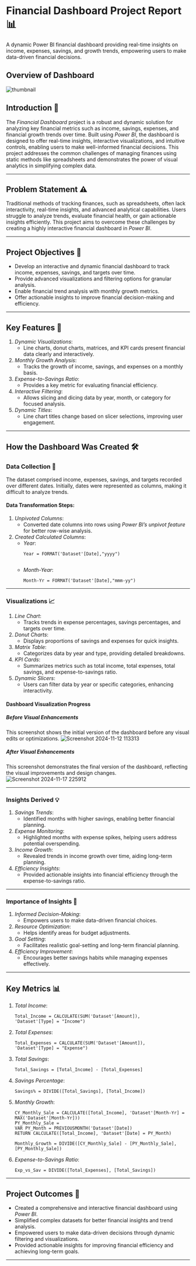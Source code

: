 # Financial Dashboard Project Report 📊
A dynamic Power BI financial dashboard providing real-time insights on income, expenses, savings, and growth trends, empowering users to make data-driven financial decisions.

## Overview of Dashboard
![thumbnail ](https://github.com/user-attachments/assets/d367e6d7-56d7-4625-a63e-6cb183af02e5)


## Introduction 🌟  
The *Financial Dashboard* project is a robust and dynamic solution for analyzing key financial metrics such as income, savings, expenses, and financial growth trends over time. Built using *Power BI*, the dashboard is designed to offer real-time insights, interactive visualizations, and intuitive controls, enabling users to make well-informed financial decisions. This project addresses the common challenges of managing finances using static methods like spreadsheets and demonstrates the power of visual analytics in simplifying complex data.

---

## Problem Statement ⚠  
Traditional methods of tracking finances, such as spreadsheets, often lack interactivity, real-time insights, and advanced analytical capabilities. Users struggle to analyze trends, evaluate financial health, or gain actionable insights efficiently. This project aims to overcome these challenges by creating a highly interactive financial dashboard in *Power BI*.

---

## Project Objectives 🎯  
- Develop an interactive and dynamic financial dashboard to track income, expenses, savings, and targets over time.  
- Provide advanced visualizations and filtering options for granular analysis.  
- Enable financial trend analysis with monthly growth metrics.  
- Offer actionable insights to improve financial decision-making and efficiency.

---

## Key Features 🌟  
1. *Dynamic Visualizations*:  
   - Line charts, donut charts, matrices, and KPI cards present financial data clearly and interactively.  
2. *Monthly Growth Analysis*:  
   - Tracks the growth of income, savings, and expenses on a monthly basis.  
3. *Expense-to-Savings Ratio*:  
   - Provides a key metric for evaluating financial efficiency.  
4. *Interactive Filtering*:  
   - Allows slicing and dicing data by year, month, or category for focused analysis.  
5. *Dynamic Titles*:  
   - Line chart titles change based on slicer selections, improving user engagement.

---

## How the Dashboard Was Created 🛠  

### Data Collection 📅  
The dataset comprised income, expenses, savings, and targets recorded over different dates. Initially, dates were represented as columns, making it difficult to analyze trends.

#### Data Transformation Steps:  
1. *Unpivoted Columns*:  
   - Converted date columns into rows using *Power BI’s unpivot feature* for better row-wise analysis.  
2. *Created Calculated Columns*:  
   - *Year*:
     ```DAX
     Year = FORMAT('Dataset'[Date],"yyyy")
       
   - *Month-Year*:  
     ```DAX
     Month-Yr = FORMAT('Dataset'[Date],"mmm-yy")  
     
---

### Visualizations 📈  
1. *Line Chart*:  
   - Tracks trends in expense percentages, savings percentages, and targets over time.  
2. *Donut Charts*:  
   - Displays proportions of savings and expenses for quick insights.  
3. *Matrix Table*:  
   - Categorizes data by year and type, providing detailed breakdowns.  
4. *KPI Cards*:  
   - Summarizes metrics such as total income, total expenses, total savings, and expense-to-savings ratio.  
5. *Dynamic Slicers*:  
   - Users can filter data by year or specific categories, enhancing interactivity.
  
#### Dashboard Visualization Progress
  ##### Before Visual Enhancements
  This screenshot shows the initial version of the dashboard before any visual edits or optimizations.
  ![Screenshot 2024-11-12 113313](https://github.com/user-attachments/assets/84e158bb-f467-4600-b6be-c5ac5b628b40)

  

 ##### After Visual Enhancements
 This screenshot demonstrates the final version of the dashboard, reflecting the visual improvements and design changes.
  ![Screenshot 2024-11-17 225912](https://github.com/user-attachments/assets/20f436e4-71f9-42cc-96ce-ebd0d1edbf98)

  


---

### Insights Derived 💡  
1. *Savings Trends*:  
   - Identified months with higher savings, enabling better financial planning.  
2. *Expense Monitoring*:  
   - Highlighted months with expense spikes, helping users address potential overspending.  
3. *Income Growth*:  
   - Revealed trends in income growth over time, aiding long-term planning.  
4. *Efficiency Insights*:  
   - Provided actionable insights into financial efficiency through the expense-to-savings ratio.

---

### Importance of Insights 🔑  
1. *Informed Decision-Making*:  
   - Empowers users to make data-driven financial choices.  
2. *Resource Optimization*:  
   - Helps identify areas for budget adjustments.  
3. *Goal Setting*:  
   - Facilitates realistic goal-setting and long-term financial planning.  
4. *Efficiency Improvement*:  
   - Encourages better savings habits while managing expenses effectively.

---

## Key Metrics 📊  
1. *Total Income*:  
   ```DAX
   Total_Income = CALCULATE(SUM('Dataset'[Amount]), 'Dataset'[Type] = "Income")  
2. *Total Expenses*:  
   ```DAX
   Total_Expenses = CALCULATE(SUM('Dataset'[Amount]), 'Dataset'[Type] = "Expense")  
3. *Total Savings*:  
   ```DAX
   Total_Savings = [Total_Income] - [Total_Expenses]  
4. *Savings Percentage*:  
   ```DAX
   Savings% = DIVIDE([Total_Savings], [Total_Income])  
5. *Monthly Growth*:  
   ```DAX
   CY_Monthly_Sale = CALCULATE([Total_Income], 'Dataset'[Month-Yr] = MAX('Dataset'[Month-Yr]))
   PY_Monthly_Sale = 
   VAR PY_Month = PREVIOUSMONTH('Dataset'[Date])
   RETURN CALCULATE([Total_Income], 'Dataset'[Date] = PY_Month)

   Monthly_Growth = DIVIDE([CY_Monthly_Sale] - [PY_Monthly_Sale], [PY_Monthly_Sale])  
6. *Expense-to-Savings Ratio*:  
   ```DAX
   Exp_vs_Sav = DIVIDE([Total_Expenses], [Total_Savings])
   
---

## Project Outcomes 🎉  
- Created a comprehensive and interactive financial dashboard using *Power BI*.  
- Simplified complex datasets for better financial insights and trend analysis.  
- Empowered users to make data-driven decisions through dynamic filtering and visualizations.  
- Provided actionable insights for improving financial efficiency and achieving long-term goals.

---
